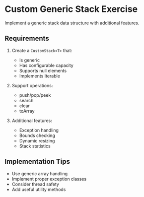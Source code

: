 # Custom Generic Stack Exercise

Implement a generic stack data structure with additional features.

## Requirements

1. Create a `CustomStack<T>` that:
   - Is generic
   - Has configurable capacity
   - Supports null elements
   - Implements Iterable

2. Support operations:
   - push/pop/peek
   - search
   - clear
   - toArray

3. Additional features:
   - Exception handling
   - Bounds checking
   - Dynamic resizing
   - Stack statistics

## Implementation Tips

- Use generic array handling
- Implement proper exception classes
- Consider thread safety
- Add useful utility methods 